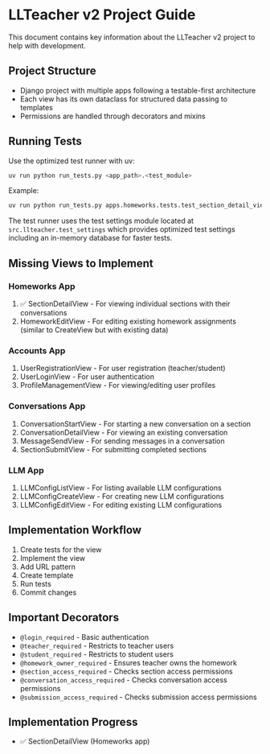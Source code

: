 # LLTeacher v2 Project Guide

This document contains key information about the LLTeacher v2 project to help with development.

## Project Structure

- Django project with multiple apps following a testable-first architecture
- Each view has its own dataclass for structured data passing to templates
- Permissions are handled through decorators and mixins

## Running Tests

Use the optimized test runner with uv:

```bash
uv run python run_tests.py <app_path>.<test_module>
```

Example:
```bash
uv run python run_tests.py apps.homeworks.tests.test_section_detail_view
```

The test runner uses the test settings module located at `src.llteacher.test_settings` which provides optimized test settings including an in-memory database for faster tests.

## Missing Views to Implement

### Homeworks App

1. ✅ SectionDetailView - For viewing individual sections with their conversations
2. HomeworkEditView - For editing existing homework assignments (similar to CreateView but with existing data)

### Accounts App

1. UserRegistrationView - For user registration (teacher/student)
2. UserLoginView - For user authentication
3. ProfileManagementView - For viewing/editing user profiles

### Conversations App

1. ConversationStartView - For starting a new conversation on a section
2. ConversationDetailView - For viewing an existing conversation
3. MessageSendView - For sending messages in a conversation
4. SectionSubmitView - For submitting completed sections

### LLM App

1. LLMConfigListView - For listing available LLM configurations
2. LLMConfigCreateView - For creating new LLM configurations
3. LLMConfigEditView - For editing existing LLM configurations

## Implementation Workflow

1. Create tests for the view
2. Implement the view
3. Add URL pattern
4. Create template
5. Run tests
6. Commit changes

## Important Decorators

- `@login_required` - Basic authentication
- `@teacher_required` - Restricts to teacher users
- `@student_required` - Restricts to student users
- `@homework_owner_required` - Ensures teacher owns the homework
- `@section_access_required` - Checks section access permissions
- `@conversation_access_required` - Checks conversation access permissions
- `@submission_access_required` - Checks submission access permissions

## Implementation Progress

- ✅ SectionDetailView (Homeworks app)